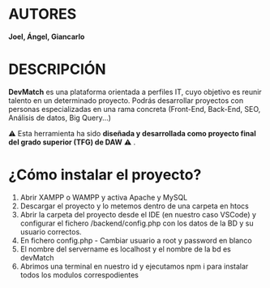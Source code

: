 # AUTORES

__Joel, Ángel, Giancarlo__

# DESCRIPCIÓN

__DevMatch__ es una plataforma orientada a perfiles IT, cuyo objetivo es reunir talento en un determinado proyecto. Podrás desarrollar proyectos con personas especializadas en una rama concreta (Front-End, Back-End, SEO, Análisis de datos, Big Query...)

:warning: Esta herramienta ha sido __diseñada y desarrollada como proyecto final del grado superior (TFG) de DAW__ :warning: .

# ¿Cómo instalar el proyecto?

1. Abrir XAMPP o WAMPP y activa Apache y MySQL
2. Descargar el proyecto y lo metemos dentro de una carpeta en htocs
3. Abrir la carpeta del proyecto desde el IDE (en nuestro caso VSCode) y configurar el fichero /backend/config.php con los datos de la BD y su usuario correctos.
4. En fichero config.php - Cambiar usuario a root y password en blanco
5. El nombre del servername es localhost y el nombre de la bd es devMatch
6. Abrimos una terminal en nuestro id y ejecutamos npm i para instalar todos los modulos correspodientes
